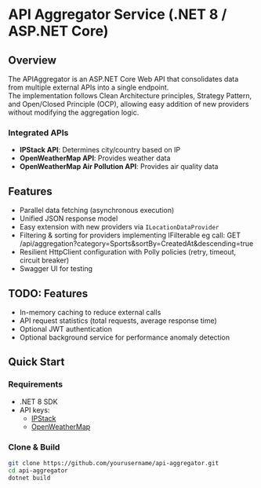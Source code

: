# API Aggregator Service (.NET 8 / ASP.NET Core)

## Overview
The APIAggregator is an ASP.NET Core Web API that consolidates data from multiple external APIs into a single endpoint.  
The implementation follows Clean Architecture principles, Strategy Pattern, and Open/Closed Principle (OCP), allowing easy addition of new providers without modifying the aggregation logic.

### Integrated APIs
- **IPStack API**: Determines city/country based on IP
- **OpenWeatherMap API**: Provides weather data
- **OpenWeatherMap Air Pollution API**: Provides air quality data

## Features
- Parallel data fetching (asynchronous execution)
- Unified JSON response model
- Easy extension with new providers via `ILocationDataProvider`
- Filtering & sorting for providers implementing IFilterable eg call: GET /api/aggregation?category=Sports&sortBy=CreatedAt&descending=true
- Resilient HttpClient configuration with Polly policies (retry, timeout, circuit breaker)
- Swagger UI for testing

## TODO: Features
- In-memory caching to reduce external calls
- API request statistics (total requests, average response time)
- Optional JWT authentication
- Optional background service for performance anomaly detection

## Quick Start

### Requirements
- .NET 8 SDK
- API keys:
  - [IPStack](https://ipstack.com/)
  - [OpenWeatherMap](https://openweathermap.org/api)

### Clone & Build
```bash
git clone https://github.com/yourusername/api-aggregator.git
cd api-aggregator
dotnet build
